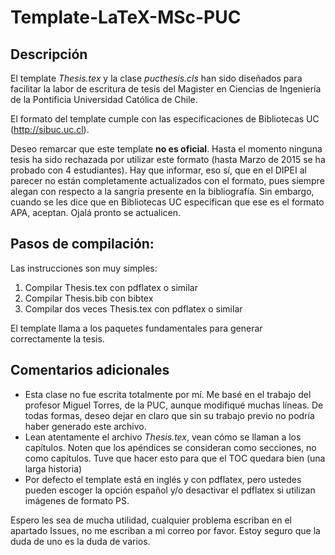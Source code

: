 # Template-LaTeX-MSc-PUC
## Descripción
El template <i>Thesis.tex</i> y la clase <i>pucthesis.cls</i> han sido diseñados para facilitar la labor de escritura de tesis del Magister en Ciencias de Ingeniería de la Pontificia Universidad Católica de Chile.

El formato del template cumple con las especificaciones de Bibliotecas UC (<url>http://sibuc.uc.cl</url>).

Deseo remarcar que este template **no es oficial**. Hasta el momento ninguna tesis ha sido rechazada por utilizar este formato (hasta Marzo de 2015 se ha probado con 4 estudiantes). Hay que informar, eso sí, que en el DIPEI al parecer no están completamente actualizados con el formato, pues siempre alegan con respecto a la sangría presente en la bibliografía. Sin embargo, cuando se les dice que en Bibliotecas UC especifican que ese es el formato APA, aceptan. Ojalá pronto se actualicen.

## Pasos de compilación:

Las instrucciones son muy simples:

1. Compilar Thesis.tex con pdflatex o similar
2. Compilar Thesis.bib con bibtex
3. Compilar dos veces Thesis.tex con pdflatex o similar

El template llama a los paquetes fundamentales para generar correctamente la tesis.

## Comentarios adicionales

- Esta clase no fue escrita totalmente por mí. Me basé en el trabajo del profesor Miguel Torres, de la PUC, aunque modifiqué muchas líneas. De todas formas, deseo dejar en claro que sin su trabajo previo no podría haber generado este archivo.
- Lean atentamente el archivo *Thesis.tex*, vean cómo se llaman a los capítulos. Noten que los apéndices se consideran como secciones, no como capítulos. Tuve que hacer esto para que el TOC quedara bien (una larga historia)
- Por defecto el template está en inglés y con pdflatex, pero ustedes pueden escoger la opción español y/o desactivar el pdflatex si utilizan imágenes de formato PS.

Espero les sea de mucha utilidad, cualquier problema escriban en el apartado Issues, no me escriban a mi correo por favor. Estoy seguro que la duda de uno es la duda de varios.
